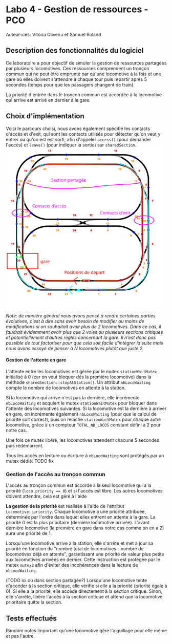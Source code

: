 # Labo 4 - Gestion de ressources - PCO

Auteur·ices: Vitória Oliveira et Samuel Roland

## Description des fonctionnalités du logiciel

Ce laboratoire a pour objectif de simuler la gestion de ressources partagées par plusieurs locomotives. Ces ressources comprennent un tronçon commun qui ne peut être emprunté par qu'une locomotive à la fois et une gare où elles doivent s'attendre à chaque tour puis repartir après 5 secondes (temps pour que les passagers changent de train).

La priorité d'entrée dans le troncon commun est accordée à la locomotive qui arrive est arrivé en dernier à la gare.

## Choix d'implémentation
Voici le parcours choisi, nous avons également spécifié les contacts d'accès et d'exit, qui sont les contacts utilisés pour détecter qu'on veut y entrer ou qu'on est est sorti, afin d'appeler `access()` (pour demander l'accès) et `leave()` (pour indiquer la sortie) sur `sharedSection`.
![parcours-choisi.png](imgs/parcours-choisi.png)

<!-- Comment avez-vous abordé le problème, quels choix avez-vous fait, quelle 
décomposition avez-vous choisie, quelles variables ont dû être protégées, ... -->

*Note: de manière général nous avons pensé à rendre certaines parties évolutives, c'est à dire sans avoir besoin de modifier ou moins de modifications si on souhaitait avoir plus de 2 locomotives. Dans ce cas, il faudrait évidemment avoir plus que 2 voies ou plusieurs sections critiques et potentiellement d'autres règles concernant la gare. Il n'est donc pas possible de tout factoriser pour que cela soit facile d'intégrer la suite mais nous avons essayé de penser à N locomotives plutôt que juste 2.*

#### Gestion de l'attente en gare
L'attente entre les locomotives est gérée par le mutex `stationWaitMutex` initialisé à 0 (car on veut bloquer dès la première locomotive) dans la méthode `sharedSection::stopAtStation()`. Un attribut `nbLocoWaiting` compte le nombre de locomotives en attente à la station.

Si la locomotive qui arrive n'est pas la dernière, elle incrémente `nbLocoWaiting` et acquiert le mutex `stationWaitMutex` pour bloquer dans l'attente des locomotives suivantes.
Si la locomotive est la dernière à arriver en gare, on incrémente également `nbLocoWaiting` (pour que le calcul de priorité soit correct), puis on relâche `stationWaitMutex` pour chaque autre locomotive, grâce à un compteur `TOTAL_NB_LOCOS` constant défini à 2 pour notre cas.

Une fois ce mutex libéré, les locomotives attendent chacune 5 secondes puis rédémarrent.

Tous les accès en lecture ou écriture à `nbLocoWaiting` sont protégés par un mutex dédié. TODO fix

### Gestion de l'accès au tronçon commun
L'accès au tronçon commun est accordé à la seul locomotive qui a la priorité (`loco.priority == 0`) et si l'accès est libre. Les autres locomotives doivent attendre, cela est géré à l'aide 

**La gestion de la priorité** est réalisée à l'aide de l'attribut `Locomotive::priority`. Chaque locomotive a une priorité attribuée, déterminée par l'ordre dans lequel elles entrent en attente à la gare. La priorité 0 est la plus prioritaire (dernière locomotive arrivée). L'avant dernière locomotive (la première en gare dans notre cas comme on en a 2) aura une priorité de 1.

Lorsqu'une locomotive arrive à la station, elle s'arrête et met à jour sa priorité en fonction du "nombre total de locomotives - nombre de locomotives déjà en attente", garantissant une priorité de valeur plus petite aux locomotives arrivées en dernier.
Cette instruction est protégée par le mutex `mutex2` afin d'éviter des incohérences dans la lecture de `nbLocoWaiting`. 

(TODO ici ou dans section partagée?)
Lorsqu'une locomotive tente d'accéder à la section critique, elle vérifie si elle a la priorité (priorité égale à 0).
Si elle a la priorité, elle accède directement à la section critique.
Sinon, elle s'arrête, libère l'accès à la section critique et attend que la locomotive prioritaire quitte la section.




## Tests effectués


<!-- Description de chaque test, et information sur le fait qu'il ait passé ou non -->

Random notes
Important qu'une locomotive gère l'aiguillage pour elle même et pas l'autre.